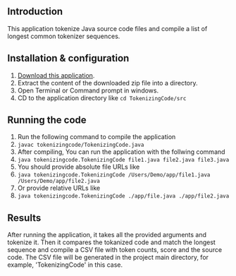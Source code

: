## Introduction
This application tokenize Java source code files and compile a list of longest common tokenizer sequences.

## Installation & configuration
1. [Download this application](https://github.com/salmansherin29/Task-2/archive/master.zip).
2. Extract the content of the downloaded zip file into a directory.
3. Open Terminal or Command prompt in windows.
4. CD to the application directory like `cd TokenizingCode/src`

## Running the code
1. Run the following command to compile the application
2. `javac tokenizingcode/TokenizingCode.java`
3. After compiling, You can run the application with the follwing command
4. `java tokenizingcode.TokenizingCode file1.java file2.java file3.java`
5. You should provide absolute file URLs like
6. `java tokenizingcode.TokenizingCode /Users/Demo/app/file1.java /Users/Demo/app/file2.java`
7. Or provide relative URLs like
8. `java tokenizingcode.TokenizingCode ./app/file.java ./app/file2.java`

## Results
After running the application, it takes all the provided arguments and tokenize it. Then it compares the tokanized code and match the longest sequence and compile a CSV file with token counts, score and the source code. The CSV file will be generated in the project main directory, for example, 'TokenizingCode' in this case.
